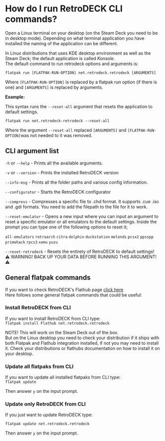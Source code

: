 # How do I run RetroDECK CLI commands?

Open a Linux terminal on your desktop (on the Steam Deck you need to be in desktop mode). Depending on what terminal application you have installed the naming of the application can be different.<br>

In Linux distributions that uses KDE desktop environment as well as the Steam Deck; the default application is called _Konsole_.
<br>
The default command to run retrodeck options and arguments is:

`flatpak run [FLATPAK-RUN-OPTION] net.retrodeck.retrodeck [ARGUMENTS]`

Where `[FLATPAK-RUN-OPTION]` is replaced by a flatpak run option (if there is one) and `[ARGUMENTS]` is replaced by arguments.

**Example:**

This syntax runs the `--reset-all` argument that resets the application to default settings.

`flatpak run net.retrodeck-retrodeck --reset-all`

Where the argument `--reset-all` replaced `[ARGUMENTS]` and `[FLATPAK-RUN-OPTION]`was not needed to it was removed.

## CLI argument list

`-h` or `--help` - Prints all the available arguments.

`-v` or `--version` - Prints the installed RetroDECK version

`--info-msg` - Prints all the folder paths and various config information.

`--configurator` - Starts the RetroDECK configurator

`--compress` - Compresses a specific file to .chd format. It supports .cue .iso and .gdi formats. You need to add the filepath to the file for it to work.

`--reset-emulator` - Opens a new input where you can input an argument to reset a specific emulator or all emulators to the default settings. Inside the prompt you can type one of the following options to reset it;

`all-emulators`
`retroarch`
`citra`
`dolphin`
`duckstation`
`melonds`
`pcsx2`
`ppsspp`
`primehack`
`rpcs3`
`xemu`
`yuzu`

`--reset-retrodeck` - Resets the entirety of RetroDECK to default settings!
<br>
⚠️ WARNING! BACK UP YOUR DATA BEFORE RUNNING THIS ARGUMENT! ⚠️

## General flatpak commands

If you want to check RetroDECK's Flathub page [click here](https://flathub.org/apps/details/net.retrodeck.retrodeck)<br>
Here follows some general flatpak commands that could be useful: <br>


### Install RetroDECK from CLI

If you want to install RetroDECK from CLI type:<br>
`flatpak install Flathub net.retrodeck.retrodeck`

NOTE! This will work on the Steam Deck out of the box.<br>
But on the Linux desktop you need to check your distribution if it ships with both Flatpak and Flathub integration installed, if not you may need to install it. Check your distributions or flathubs documentation on how to install it on your desktop.

### Update all flatpaks from CLI

If you want to update all installed flatpaks from CLI type:<br>
`flatpak update`

Then answer `y` on the input prompt.

### Update only RetroDECK from CLI

If you just want to update RetroDECK type: <br>

`flatpak update net.retrodeck.retrodeck`

Then answer `y` on the input prompt.
